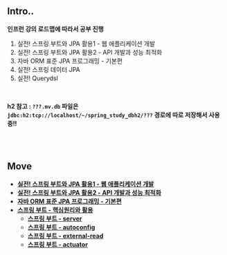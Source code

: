 ## Intro..

**인프런 강의 로드맵에 따라서 공부 진행**

1. 실전! 스프링 부트와 JPA 활용1 - 웹 애플리케이션 개발
3. 실전! 스프링 부트와 JPA 활용2 - API 개발과 성능 최적화
3. 자바 ORM 표준 JPA 프로그래밍 - 기본편
4. 실전! 스프링 데이터 JPA
5. 실전! Querydsl

<br>

**h2 참고 : `???.mv.db` 파일은 `jdbc:h2:tcp://localhost/~/spring_study_dbh2/???` 경로에 따로 저장해서 사용중!!**

<br><br>

## Move

* **[실전! 스프링 부트와 JPA 활용1 - 웹 애플리케이션 개발](./spring_study_1/jpashop)**
* **[실전! 스프링 부트와 JPA 활용2 - API 개발과 성능 최적화](./spring_study_2/jpashop)**
* **[자바 ORM 표준 JPA 프로그래밍 - 기본편](./spring_study_3)**
* **[스프링 부트 - 핵심원리와 활용](./spring_study_6)**
  * **[스프링 부트 - server](./spring_study_6/server/)**
  * **[스프링 부트 - autoconfig](./spring_study_6/memory/project-v2)**
  * **[스프링 부트 - external-read](./spring_study_6/external-read/)**
  * **[스프링 부트 - actuator](./spring_study_6/actuator/)**

